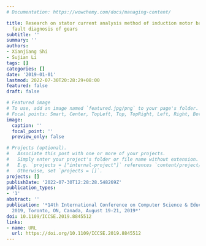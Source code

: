 ```yaml
---
# Documentation: https://wowchemy.com/docs/managing-content/

title: Research on stator current analysis method of induction motor based on local
  fault diagnosis of gears
subtitle: ''
summary: ''
authors:
- Xianjiang Shi
- Sujian Li
tags: []
categories: []
date: '2019-01-01'
lastmod: 2022-07-30T20:28:29+08:00
featured: false
draft: false

# Featured image
# To use, add an image named `featured.jpg/png` to your page's folder.
# Focal points: Smart, Center, TopLeft, Top, TopRight, Left, Right, BottomLeft, Bottom, BottomRight.
image:
  caption: ''
  focal_point: ''
  preview_only: false

# Projects (optional).
#   Associate this post with one or more of your projects.
#   Simply enter your project's folder or file name without extension.
#   E.g. `projects = ["internal-project"]` references `content/project/deep-learning/index.md`.
#   Otherwise, set `projects = []`.
projects: []
publishDate: '2022-07-30T12:28:28.548269Z'
publication_types:
- '1'
abstract: ''
publication: '*14th International Conference on Computer Science & Education, ICCSE
  2019, Toronto, ON, Canada, August 19-21, 2019*'
doi: 10.1109/ICCSE.2019.8845512
links:
- name: URL
  url: https://doi.org/10.1109/ICCSE.2019.8845512
---
```

